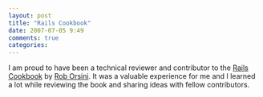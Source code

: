 ```yaml
---
layout: post
title: "Rails Cookbook"
date: 2007-07-05 9:49
comments: true
categories: 
---
```


<p>I am proud to have been a technical reviewer and contributor to the <a href="http://www.amazon.com/Rails-Cookbook-Cookbooks-OReilly-Orsini/dp/0596527314">Rails Cookbook</a> by <a href="http://blog.tupleshop.com/">Rob Orsini</a>. It was a valuable experience for me and I learned a lot while reviewing the book and sharing ideas with fellow contributors.</p>
